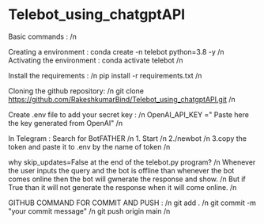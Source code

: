 # Telebot_using_chatgptAPI

Basic commands : /n

Creating a environment : conda create -n telebot python=3.8 -y /n
Activating the environment : conda activate telebot /n

Install the requirements : /n
pip install -r requirements.txt /n

Cloning the github repository: /n
git clone https://github.com/RakeshkumarBind/Telebot_using_chatgptAPI.git /n

Create .env file to add your secret key : /n
OpenAI_API_KEY =" Paste here the key generated from OpenAI" /n

In Telegram : Search for BotFATHER  /n
       1. Start /n
       2./newbot /n
       3.copy the token and paste it to .env by the name of token /n

why skip_updates=False at the end of the telebot.py program? /n
Whenever the user inputs the query and the bot is offline than whenever the bot comes online then the bot will gwnerate the response and show. /n
But if True than it will not generate the response when it will come online. /n


GITHUB COMMAND FOR COMMIT AND PUSH : /n
git add . /n
git commit -m "your commit message" /n
git push origin main /n
